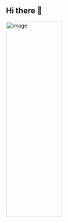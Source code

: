 ## Hi there 👋



<img width="154" height="535" alt="image" src="https://github.com/user-attachments/assets/68f49ba3-d139-43a0-957c-1d45996ac131" />

<!--
**OCHIENGHerman/OCHIENGHerman** is a ✨ _special_ ✨ repository because its `README.md` (this file) appears on your GitHub profile.


Here are some ideas to get you started:

- 🔭 I’m currently working on ...
- 🌱 I’m currently learning ...
- 👯 I’m looking to collaborate on ...
- 🤔 I’m looking for help with ...
- 💬 Ask me about ...
- 📫 How to reach me: ...
- 😄 Pronouns: ...
- ⚡ Fun fact: ...
-->

<!-- 🔭 I’m currently working at Nairobitripes—a privately owned organization. 
Nairobitripes(trademarked); subsidiaries (rumen, reticulum, and omasum) -->
